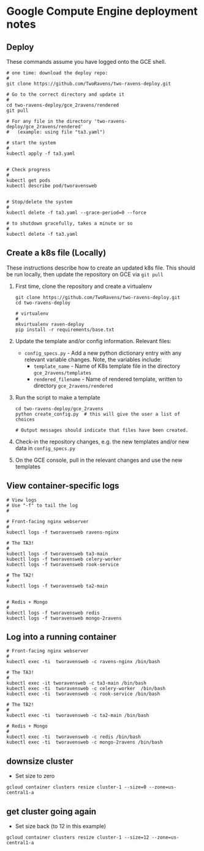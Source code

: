 # Google Compute Engine deployment notes

## Deploy

These commands assume you have logged onto the GCE shell.

```
# one time: download the deploy repo:
#
git clone https://github.com/TwoRavens/two-ravens-deploy.git  

# Go to the correct directory and update it
#
cd two-ravens-deploy/gce_2ravens/rendered
git pull

# For any file in the directory 'two-ravens-deploy/gce_2ravens/rendered'
#   (example: using file "ta3.yaml")

# start the system
#
kubectl apply -f ta3.yaml


# Check progress
#
kubectl get pods
kubectl describe pod/tworavensweb


# Stop/delete the system
#
kubectl delete -f ta3.yaml --grace-period=0 --force

# to shutdown gracefully, takes a minute or so
#
kubectl delete -f ta3.yaml

```


## Create a k8s file (Locally)

These instructions describe how to create an updated k8s file.
This should be run locally, then update the repository on GCE via `git pull`

1. First time, clone the repository and create a virtualenv
    ```
    git clone https://github.com/TwoRavens/two-ravens-deploy.git  
    cd two-ravens-deploy

    # virtualenv
    #
    mkvirtualenv raven-deploy
    pip install -r requirements/base.txt
    ```
2. Update the template and/or config information.  Relevant files:

    - `config_specs.py` - Add a new python dictionary entry with any relevant variable changes.  Note, the variables include:
      - `template_name` - Name of K8s template file in the directory `gce_2ravens/templates`
      - `rendered_filename` - Name of rendered template, written to directory `gce_2ravens/rendered`

3. Run the script to make a template
    ```
    cd two-ravens-deploy/gce_2ravens
    python create_config.py  # this will give the user a list of choices

    # Output messages should indicate that files have been created.
    ```

4. Check-in the repository changes, e.g. the new templates and/or new data in `config_specs.py`

5. On the GCE console, pull in the relevant changes and use the new templates


## View container-specific logs

```
# View logs
# Use "-f" to tail the log
#

# Front-facing nginx webserver
#
kubectl logs -f tworavensweb ravens-nginx

# The TA3!
#
kubectl logs -f tworavensweb ta3-main
kubectl logs -f tworavensweb celery-worker
kubectl logs -f tworavensweb rook-service

# The TA2!
#
kubectl logs -f tworavensweb ta2-main


# Redis + Mongo
#
kubectl logs -f tworavensweb redis
kubectl logs -f tworavensweb mongo-2ravens

```

## Log into a running container

```
# Front-facing nginx webserver
#
kubectl exec -ti  tworavensweb -c ravens-nginx /bin/bash

# The TA3!
#
kubectl exec -it tworavensweb -c ta3-main /bin/bash
kubectl exec -ti  tworavensweb -c celery-worker  /bin/bash
kubectl exec -ti  tworavensweb -c rook-service /bin/bash

# The TA2!
#
kubectl exec -ti  tworavensweb -c ta2-main /bin/bash

# Redis + Mongo
#
kubectl exec -ti  tworavensweb -c redis /bin/bash
kubectl exec -ti  tworavensweb -c mongo-2ravens /bin/bash

```

## downsize cluster

- Set size to zero

```
gcloud container clusters resize cluster-1 --size=0 --zone=us-central1-a
```

## get cluster going again

- Set size back (to 12 in this example)

```
gcloud container clusters resize cluster-1 --size=12 --zone=us-central1-a
```

